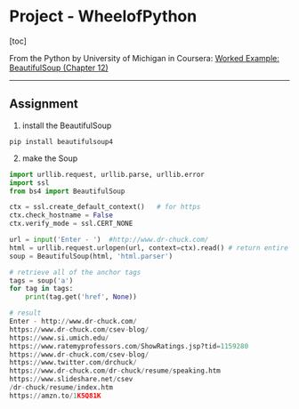 
# Project - WheelofPython

[toc]

From the Python by University of Michigan in Coursera: [Worked Example: BeautifulSoup (Chapter 12)](https://www.coursera.org/learn/python-network-data/lecture/S4FIR/worked-example-beautifulsoup-chapter-12)


---

## Assignment

1. install the BeautifulSoup

`pip install beautifulsoup4`

2. make the Soup

```py
import urllib.request, urllib.parse, urllib.error
import ssl
from bs4 import BeautifulSoup

ctx = ssl.create_default_context()   # for https
ctx.check_hostname = False
ctx.verify_mode = ssl.CERT_NONE

url = input('Enter - ')  #http://www.dr-chuck.com/
html = urllib.request.urlopen(url, context=ctx).read() # return entire website in a single string
soup = BeautifulSoup(html, 'html.parser')

# retrieve all of the anchor tags
tags = soup('a')
for tag in tags:
    print(tag.get('href', None))

# result
Enter - http://www.dr-chuck.com/
https://www.dr-chuck.com/csev-blog/
https://www.si.umich.edu/
https://www.ratemyprofessors.com/ShowRatings.jsp?tid=1159280
https://www.dr-chuck.com/csev-blog/
https://www.twitter.com/drchuck/
https://www.dr-chuck.com/dr-chuck/resume/speaking.htm
https://www.slideshare.net/csev
/dr-chuck/resume/index.htm
https://amzn.to/1K5Q81K
```